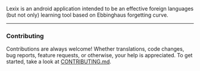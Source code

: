 Lexix is an android application intended to be an effective foreign languages (but not only) learning tool based on Ebbinghaus forgetting curve.

---

### Contributing

Contributions are always welcome! Whether translations, code changes, bug reports, feature requests, or otherwise, your help is appreciated. To get started, take a look at [CONTRIBUTING.md](CONTRIBUTING.md).
